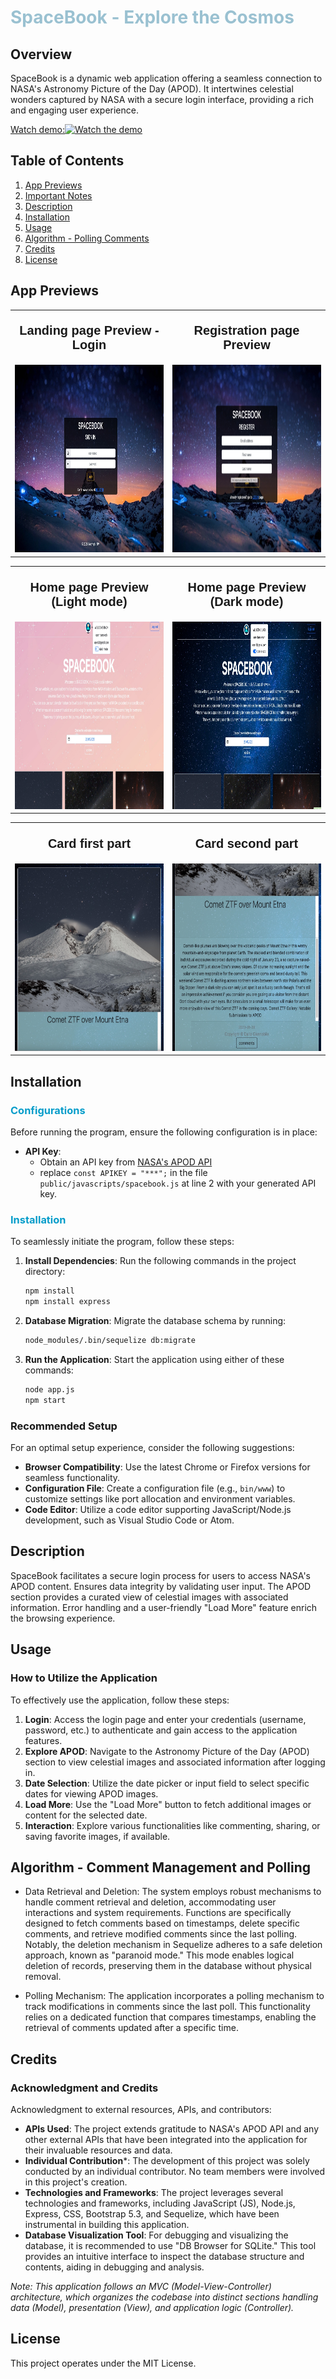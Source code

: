 # <span style="color: #9AC1D1;">SpaceBook - Explore the Cosmos</span>

## Overview
SpaceBook is a dynamic web application offering a seamless connection to NASA's Astronomy Picture of the Day (APOD). It intertwines celestial wonders captured by NASA with a secure login interface, providing a rich and engaging user experience.

[Watch demo:![Watch the demo](https://img.youtube.com/vi/4XzHL6O4-DY/maxresdefault.jpg)](https://www.youtube.com/watch?v=4XzHL6O4-DY)

## Table of Contents

1. [App Previews](#app-previews)
2. [Important Notes](#important-notes)
3. [Description](#description)
4. [Installation](#installation)
5. [Usage](#usage)
6. [Algorithm - Polling Comments](#algorithm---polling-comments)
7. [Credits](#credits)
8. [License](#license)

## App Previews
<table width="100%"> 
  <tr>
    <td width="50%">
      <div align="center">
        <p style="font-family: 'Arial', sans-serif; font-size: 20px; font-weight: bold;">Landing page Preview - Login</p>
        <img src="public/images/appPreview/signIn.png" width="300" height="300">
      </div>
    </td> 
    <td width="50%">
      <div align="center">
        <p style="font-family: 'Arial', sans-serif; font-size: 20px; font-weight: bold;">Registration page Preview</p>
        <img src="public/images/appPreview/register.png" width="300" height="300">
      </div>
    </td>
  </tr>
</table>

<table width="100%"> 
  <tr>
    <td width="50%">
      <div align="center">
        <p style="font-family: 'Arial', sans-serif; font-size: 20px; font-weight: bold;"> Home page Preview (Light mode)</p>
        <img src="public/images/appPreview/lightMode.png" width="300" height="300">
      </div>
    </td> 
    <td width="50%">
      <div align="center">
        <p style="font-family: 'Arial', sans-serif; font-size: 20px; font-weight: bold;"> Home page Preview (Dark mode)</p>
        <img src="public/images/appPreview/darkMode.png" width="300" height="300">
      </div>
    </td>
  </tr>
</table>

<table width="100%"> 
  <tr>
    <td width="50%">
      <div align="center">
        <p style="font-family: 'Arial', sans-serif; font-size: 20px; font-weight: bold;">Card first part</p>
        <img src="public/images/appPreview/CardFirstPart.png" width="300" height="300">
      </div>
    </td> 
    <td width="50%">
      <div align="center">
        <p style="font-family: 'Arial', sans-serif; font-size: 20px; font-weight: bold;">Card second part</p>
        <img src="public/images/appPreview/cardSecondPart.png" width="300" height="300">
      </div>
    </td>
  </tr>
</table>

## Installation

### <span style="color: #069DCA;">Configurations</span>
Before running the program, ensure the following configuration is in place:

- **API Key**: 
  * Obtain an API key from [NASA's APOD API](https://api.nasa.gov)
  * replace `const APIKEY = "***";` in the file `public/javascripts/spacebook.js` at line 2 with your generated API key.

### <span style="color: #069DCA;">Installation</span>

To seamlessly initiate the program, follow these steps:

1. **Install Dependencies**: Run the following commands in the project directory:
    ```bash
    npm install
    npm install express
    ```
2. **Database Migration**: Migrate the database schema by running:
    ```bash
    node_modules/.bin/sequelize db:migrate
    ```
3. **Run the Application**: Start the application using either of these commands:
    ```bash
    node app.js
    npm start
    ```

### Recommended Setup

For an optimal setup experience, consider the following suggestions:

- **Browser Compatibility**: Use the latest Chrome or Firefox versions for seamless functionality.
- **Configuration File**: Create a configuration file (e.g., `bin/www`) to customize settings like port allocation and environment variables.
- **Code Editor**: Utilize a code editor supporting JavaScript/Node.js development, such as Visual Studio Code or Atom.

## Description

SpaceBook facilitates a secure login process for users to access NASA's APOD content. Ensures data integrity by validating user input. The APOD section provides a curated view of celestial images with associated information. Error handling and a user-friendly "Load More" feature enrich the browsing experience.

## Usage

### How to Utilize the Application

To effectively use the application, follow these steps:

1. **Login**: Access the login page and enter your credentials (username, password, etc.) to authenticate and gain access to the application features.
2. **Explore APOD**: Navigate to the Astronomy Picture of the Day (APOD) section to view celestial images and associated information after logging in.
3. **Date Selection**: Utilize the date picker or input field to select specific dates for viewing APOD images.
4. **Load More**: Use the "Load More" button to fetch additional images or content for the selected date.
5. **Interaction**: Explore various functionalities like commenting, sharing, or saving favorite images, if available.

## Algorithm - Comment Management and Polling

- Data Retrieval and Deletion: The system employs robust mechanisms to handle comment retrieval and deletion, accommodating user interactions and system requirements. Functions are specifically designed to fetch comments based on timestamps, delete specific comments, and retrieve modified comments since the last polling. Notably, the deletion mechanism in Sequelize adheres to a safe deletion approach, known as "paranoid mode." This mode enables logical deletion of records, preserving them in the database without physical removal.

- Polling Mechanism: The application incorporates a polling mechanism to track modifications in comments since the last poll. This functionality relies on a dedicated function that compares timestamps, enabling the retrieval of comments updated after a specific time.

## Credits

### Acknowledgment and Credits

Acknowledgment to external resources, APIs, and contributors:

- **APIs Used**: The project extends gratitude to NASA's APOD API and any other external APIs that have been integrated into the application for their invaluable resources and data.
- **Individual Contribution***: The development of this project was solely conducted by an individual contributor. No team members were involved in this project's creation.
- **Technologies and Frameworks**: The project leverages several technologies and frameworks, including JavaScript (JS), Node.js, Express, CSS, Bootstrap 5.3, and Sequelize, which have been instrumental in building this application.
- **Database Visualization Tool**: For debugging and visualizing the database, it is recommended to use "DB Browser for SQLite." This tool provides an intuitive interface to inspect the database structure and contents, aiding in debugging and analysis.

*Note: This application follows an MVC (Model-View-Controller) architecture, which organizes the codebase into distinct sections handling data (Model), presentation (View), and application logic (Controller).*

## License

This project operates under the MIT License.
